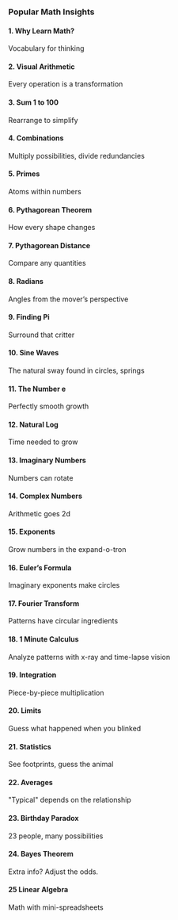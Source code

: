 ### Popular Math Insights

#### 1. Why Learn Math?
Vocabulary for thinking

#### 2. Visual Arithmetic

Every operation is a transformation
#### 3. Sum 1 to 100

Rearrange to simplify
#### 4. Combinations

Multiply possibilities, divide redundancies
#### 5. Primes

Atoms within numbers
#### 6. Pythagorean Theorem

How every shape changes
#### 7. Pythagorean Distance

Compare any quantities
#### 8. Radians

Angles from the mover’s perspective
#### 9. Finding Pi

Surround that critter
#### 10. Sine Waves

The natural sway found in circles, springs
#### 11. The Number e

Perfectly smooth growth
#### 12. Natural Log

Time needed to grow
#### 13. Imaginary Numbers

Numbers can rotate
#### 14. Complex Numbers

Arithmetic goes 2d
#### 15. Exponents

Grow numbers in the expand-o-tron
#### 16. Euler’s Formula

Imaginary exponents make circles
#### 17. Fourier Transform

Patterns have circular ingredients
#### 18. 1 Minute Calculus

Analyze patterns with x-ray and time-lapse vision
#### 19. Integration

Piece-by-piece multiplication
#### 20. Limits

Guess what happened when you blinked
#### 21. Statistics

See footprints, guess the animal
#### 22. Averages

"Typical" depends on the relationship
#### 23. Birthday Paradox

23 people, many possibilities
#### 24. Bayes Theorem

Extra info? Adjust the odds.
#### 25 Linear Algebra

Math with mini-spreadsheets
